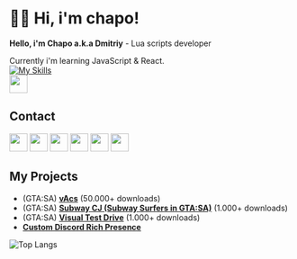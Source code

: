 # 👋🏻 Hi, i'm chapo!
**Hello, i'm Chapo a.k.a Dmitriy** - Lua scripts developer

Currently i'm learning JavaScript & React.  
[![My Skills](https://skillicons.dev/icons?i=js,ts,lua,vscode)](https://skillicons.dev)  
<img height="32" src="https://skillicons.dev/icons?i=js,ts,lua,vscode"/>
## Contact
[<img height="32" width="32" src="https://cdn.simpleicons.org/vk/white"/>](https://vk.com/ya_chapo)
[<img height="32" width="32" src="https://cdn.simpleicons.org/vk/white"/>](https://vk.com/chaposcripts)
[<img height="32" width="32" src="https://cdn.simpleicons.org/telegram/white"/>](https://t.me/ya_chapo)
[<img height="32" width="32" src="https://cdn.simpleicons.org/telegram/white"/>](https://t.me/chaposcripts)
[<img height="32" width="32" src="https://cdn.simpleicons.org/discord/white"/>](https://discord.gg/pXybQUmejw)
[<img height="32" width="32" src="https://cdn.simpleicons.org/youtube/white"/>](https://www.youtube.com/@ya_chapo)

## My Projects
* (GTA:SA) [**vAcs**](https://www.blast.hk/threads/133752/) (50.000+ downloads)
* (GTA:SA) [**Subway CJ (Subway Surfers in GTA:SA)**](https://www.blast.hk/threads/155704/) (1.000+ downloads)
* (GTA:SA) [**Visual Test Drive**](https://www.blast.hk/threads/109617/) (1.000+ downloads)
* [**Custom Discord Rich Presence**](https://github.com/GovnocodedByChapo/custom-discord-rich-presence)

![Top Langs](https://github-readme-stats.vercel.app/api/top-langs/?username=GovnocodedByChapo&layout=compact)  
